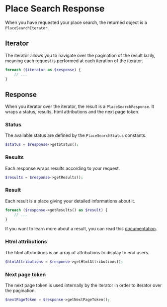 # Place Search Response

When you have requested your place search, the returned object is a `PlaceSearchIterator`.

## Iterator

The iterator allows you to navigate over the pagination of the result lazily, meaning each request is performed at each 
iteration of the iterator.

``` php
foreach ($iterator as $response) {
    // ...
}
```

## Response

When you iterator over the iterator, the result is a `PlaceSearchResponse`. It wraps a status, results, html 
attributions and the next page token.
 
### Status

The available status are defined by the `PlaceSearchStatus` constants.

``` php
$status = $response->getStatus();
```

### Results

Each response wraps results according to your request.

``` php
$results = $response->getResults();
```

### Result

Each result is a place giving your detailed informations about it.
 
``` php
foreach ($response->getResults() as $result) {
    // ...
}
```

If you want to learn more about a result, you can read this [documentation](/docs/service/place/base/place.md).

### Html attributions

The html attributions is an array of attributions to display to end users.

``` php
$htmlAttributions = $response->getHtmlAttributions();
```

### Next page token

The next page token is used internally by the iterator in order to iterator over the pagination. 

``` php
$nextPageToken = $response->getNextPageToken();
```

